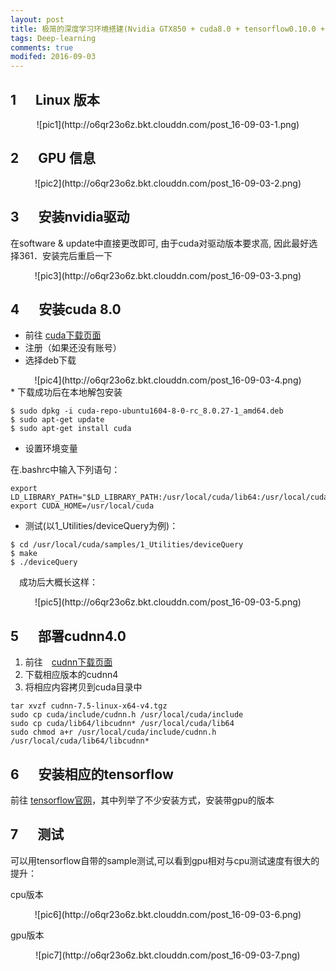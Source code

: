 ```yaml
---
layout: post
title: 极简的深度学习环境搭建(Nvidia GTX850 + cuda8.0 + tensorflow0.10.0 + ubuntu 16.04)
tags: Deep-learning
comments: true
modifed: 2016-09-03
---
```


## 1 &emsp; Linux 版本
<center>![pic1](http://o6qr23o6z.bkt.clouddn.com/post_16-09-03-1.png)</center>

## 2 &emsp; GPU 信息
<center>![pic2](http://o6qr23o6z.bkt.clouddn.com/post_16-09-03-2.png)</center>

## 3 &emsp; 安装nvidia驱动
在software & update中直接更改即可, 由于cuda对驱动版本要求高, 因此最好选择361．安装完后重启一下
<center>![pic3](http://o6qr23o6z.bkt.clouddn.com/post_16-09-03-3.png)</center>

## 4 &emsp; 安装cuda 8.0
* 前往 [cuda下载页面](https://developer.nvidia.com/cuda-release-candidate-download)
* 注册（如果还没有账号）
* 选择deb下载
<center>![pic4](http://o6qr23o6z.bkt.clouddn.com/post_16-09-03-4.png)</center>
* 下载成功后在本地解包安装

```linux
$ sudo dpkg -i cuda-repo-ubuntu1604-8-0-rc_8.0.27-1_amd64.deb
$ sudo apt-get update
$ sudo apt-get install cuda
```

* 设置环境变量
<p>在.bashrc中输入下列语句：</p>

```
export LD_LIBRARY_PATH="$LD_LIBRARY_PATH:/usr/local/cuda/lib64:/usr/local/cuda/extras/CUPTI/lib64"
export CUDA_HOME=/usr/local/cuda
```

* 测试(以1_Utilities/deviceQuery为例)：

```
$ cd /usr/local/cuda/samples/1_Utilities/deviceQuery
$ make
$ ./deviceQuery
```
&emsp;成功后大概长这样：
<center>![pic5](http://o6qr23o6z.bkt.clouddn.com/post_16-09-03-5.png)</center>


## 5 &emsp; 部署cudnn4.0
1. 前往　[cudnn下载页面](https://developer.nvidia.com/cudnn)
2. 下载相应版本的cudnn4
3. 将相应内容拷贝到cuda目录中

```
tar xvzf cudnn-7.5-linux-x64-v4.tgz
sudo cp cuda/include/cudnn.h /usr/local/cuda/include
sudo cp cuda/lib64/libcudnn* /usr/local/cuda/lib64
sudo chmod a+r /usr/local/cuda/include/cudnn.h /usr/local/cuda/lib64/libcudnn*
```

## 6 &emsp; 安装相应的tensorflow
前往 [tensorflow官网](https://www.tensorflow.org/versions/r0.10/get_started/os_setup.html)，其中列举了不少安装方式，安装带gpu的版本

## 7 &emsp; 测试
可以用tensorflow自带的sample测试,可以看到gpu相对与cpu测试速度有很大的提升：
<p> cpu版本 </p>
<center>![pic6](http://o6qr23o6z.bkt.clouddn.com/post_16-09-03-6.png)</center>
<p> gpu版本 </p>
<center>![pic7](http://o6qr23o6z.bkt.clouddn.com/post_16-09-03-7.png)</center>
